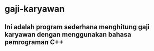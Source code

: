 # gaji-karyawan

## Ini adalah program sederhana menghitung gaji karyawan dengan menggunakan bahasa pemrograman C++

